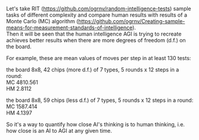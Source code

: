 
Let's take RIT (https://github.com/ogrnv/random-intelligence-tests) sample tasks of different complexity and compare human results with results of a Monte Carlo (MC) algorithm (https://github.com/ogrnv/Creating-sample-means-for-measurement-standards-of-intelligence).  
Then it will be seen that the human intelligence AGI is trying to recreate achieves better results when there are more degrees of freedom (d.f.) on the board.

For example, these are mean values of moves per step in at least 130 tests:

the board 8x8, 42 chips (more d.f.) of 7 types, 5 rounds x 12 steps in a round:  
MC 4810.561  
HM 2.8112
 
the board 8x8, 59 chips (less d.f.) of 7 types, 5 rounds x 12 steps in a round:  
MC 1587.414  
HM 4.1397

So it's a way to quantify how close AI's thinking is to human thinking, i.e. how close is an AI to AGI at any given time. 

